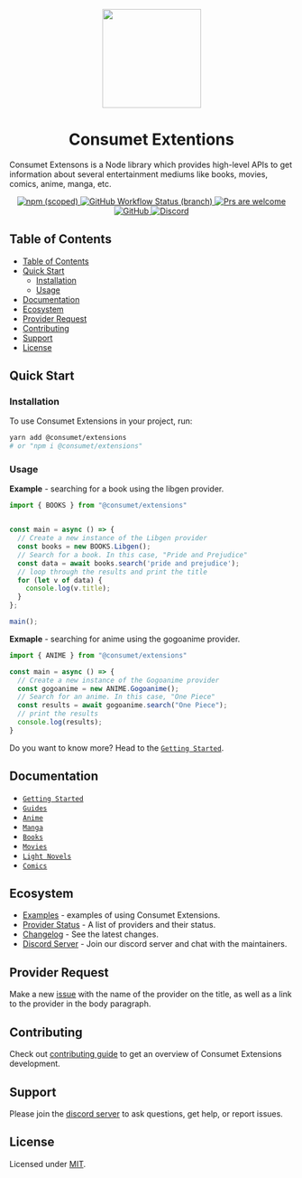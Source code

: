 <p align="center"><img src=".github/images/consumetlogo.png" width="175"/></p>

<h1 align="center"> Consumet Extentions </h1>

Consumet Extensons is a Node library which provides high-level APIs to get information about several entertainment mediums like books, movies, comics, anime, manga, etc.

<p align="center">
  <a href="https://www.npmjs.com/package/@consumet/extensions">
    <img src="https://img.shields.io/npm/v/@consumet/extensions?style=flat-square" alt="npm (scoped)">
  </a>
  <a href="https://github.com/consumet/extensions/actions?query=workflow%3A%2Node.js+CI%22">
    <img src="https://img.shields.io/github/workflow/status/consumet/extensions/Node.js%20CI/master?style=flat-square" alt="GitHub Workflow Status (branch)">
  </a>
    <a href="https://discord.gg/qTPfvMxzNH">
    <img src="https://img.shields.io/badge/PRs-welcome-brightgreen.svg?style=flat-square" alt="Prs are welcome">
  </a>
    <a href="https://github.com/consumet/extensions/blob/master/LICENSE">
    <img src="https://img.shields.io/github/license/consumet/extensions?style=flat-square" alt="GitHub">
  </a>
  <a href="https://discord.gg/qTPfvMxzNH">
    <img src="https://img.shields.io/discord/987492554486452315.svg?label=discord&labelColor=7289da&color=2c2f33&style=flat-square" alt="Discord">
  </a>
</p>

## Table of Contents
- [Table of Contents](#table-of-contents)
- [Quick Start](#quick-start)
  - [Installation](#installation)
  - [Usage](#usage)
- [Documentation](#documentation)
- [Ecosystem](#ecosystem)
- [Provider Request](#provider-request)
- [Contributing](#contributing)
- [Support](#support)
- [License](#license)

## Quick Start

### Installation

To use Consumet Extensions in your project, run:
```bash
yarn add @consumet/extensions
# or "npm i @consumet/extensions"
```

### Usage

**Example** - searching for a book using the libgen provider.
```ts
import { BOOKS } from "@consumet/extensions"


const main = async () => {
  // Create a new instance of the Libgen provider
  const books = new BOOKS.Libgen();
  // Search for a book. In this case, "Pride and Prejudice"
  const data = await books.search('pride and prejudice');
  // loop through the results and print the title
  for (let v of data) {
    console.log(v.title);
  }
};

main();
```

**Exmaple** - searching for anime using the gogoanime provider.
```ts
import { ANIME } from "@consumet/extensions"

const main = async () => {
  // Create a new instance of the Gogoanime provider
  const gogoanime = new ANIME.Gogoanime();
  // Search for an anime. In this case, "One Piece"
  const results = await gogoanime.search("One Piece");
  // print the results
  console.log(results);
}
```

Do you want to know more? Head to the [`Getting Started`](https://github.com/consumet/extensions/tree/master/docs/guides/getting-started.md).

## Documentation
- [`Getting Started`](./docs/guides/getting-started.md)
- [`Guides`](https://github.com/consumet/extensions/tree/master/docs)
- [`Anime`](./docs/guides/anime.md)
- [`Manga`](./docs/guides/manga.md)
- [`Books`](./docs/guides/books.md)
- [`Movies`](./docs/guides/movies.md)
- [`Light Novels`](./docs/guides/light-novels.md)
- [`Comics`](./docs/guides/comics.md)

## Ecosystem
- [Examples](https://github.com/consumet/extentions/tree/master/examples) - examples of using Consumet Extensions.
- [Provider Status](https://github.com/consumet/providers-status/blob/main/README.md) - A list of providers and their status.
- [Changelog](https://github.com/consumet/extensions/blob/master/CHANGELOG.md) - See the latest changes.
- [Discord Server](https://discord.gg/qTPfvMxzNH) - Join our discord server and chat with the maintainers.

## Provider Request
Make a new [issue](https://github.com/consumet/extensions/issues/new?assignees=&labels=Provider+Request&template=provider-request.yml) with the name of the provider on the title, as well as a link to the provider in the body paragraph.

## Contributing
Check out [contributing guide](https://github.com/consumet/extensions/blob/master/docs/guides/contributing.md) to get an overview of Consumet Extensions development.

## Support

Please join the [discord server](https://discord.gg/qTPfvMxzNH) to ask questions, get help, or report issues.

## License

Licensed under [MIT](./LICENSE).
